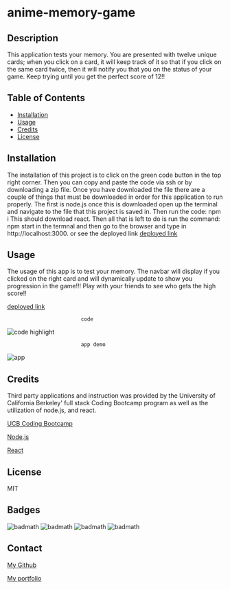 # anime-memory-game

## Description 

This application tests your memory. You are presented with twelve unique cards; when you click on a card, it will keep track of it so that if you click on the same card twice, then it will notify you that you on the status of your game. Keep trying until you get the perfect score of 12!!

## Table of Contents
* [Installation](#installation)
* [Usage](#usage)
* [Credits](#credits)
* [License](#license)
   
## Installation

The installation of this project is to click on the green code button in the top right corner. Then you can copy and paste the code via ssh or by downloading a zip file. Once you have downloaded the file there are a couple of things that must be downloaded in order for this application to run properly. The first is node.js once this is downloaded open up the terminal and navigate to the file that this project is saved in. Then run the code:
npm i 
This should download react. Then all that is left to do is run the command:
npm start
in the termnal and then go to the browser and type in http://localhost:3000. or see the deployed link [deployed link]()


## Usage 
The usage of this app is to test your memory. The navbar will display if you clicked on the right card and will dynamically update to show you progression in the game!!! Play with your friends to see who gets the high score!!

[deployed link]()

                            code

![code highlight]()

                            app demo

![app]()

   
## Credits

Third party applications and instruction was provided by the University of California Berkeley' full stack Coding Bootcamp program as well as the utilization of node.js, and react.  

[UCB Coding Bootcamp](https://bootcamp.berkeley.edu/coding/)   

[Node.js](https://https://nodejs.org/en/)   

[React](https://reactjs.org/) 


## License

 MIT

## Badges

![badmath](https://img.shields.io/github/issues/hondahelix/memory-game)
![badmath](https://img.shields.io/github/forks/hondahelix/memory-game)
![badmath](https://img.shields.io/github/stars/hondahelix/memory-game)
![badmath](https://img.shields.io/github/license/hondahelix/memory-game)

## Contact

[My Github](https://github.com/hondahelix) 

[My portfolio](https://nameless-castle-45341.herokuapp.com)